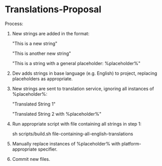 # Translations-Proposal

Process:
1. New strings are added in the format:

    "This is a new string"

    "This is another new string"
    
    "This is a string with a general placeholder: %placeholder%"

2. Dev adds strings in base language (e.g. English) to project, replacing placeholders as appropriate.

3. New strings are sent to translation service, ignoring all instances of %placeholder%:

    "Translated String 1"
    
    "Translated String 2 with %placeholder%"
    
4. Run appropriate script with file containing all strings in step 1:

    sh scripts/build.sh file-containing-all-english-translations
    
5. Manually replace instances of %placeholder% with platform-appropriate specifier.

6. Commit new files.
 
